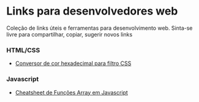 # Links para desenvolvedores web
Coleção de links úteis e ferramentas para desenvolvimento web.
Sinta-se livre para compartilhar, copiar, sugerir novos links


### HTML/CSS
  - [Conversor de cor hexadecimal para filtro CSS](https://codepen.io/sosuke/pen/Pjoqqp)

### Javascript
  - [Cheatsheet de Funções Array em Javascript](https://i.redd.it/s8ev4pw1p4a61.jpg)

